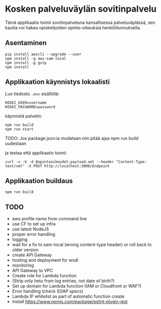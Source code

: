 # Kosken palveluväylän sovitinpalvelu

Tämä applikaatio toimii sovitinpalveluna kansallisessa palveluväylässä,
sen kautta voi hakea opiskelijoiden opinto-oikeuksia henkilötunnuksella.

## Asentaminen

```
pip install awscli --upgrade --user
npm install -g aws-sam-local
npm install -g gulp
npm install
```

## Applikaation käynnistys lokaalisti

Luo tiedosto ```.env``` sisällöllä:
```
KOSKI_USER=username
KOSKI_PASSWORD=password
```

käynnistä palvelin:

```
npm run build
npm run start
``` 

TODO: Jos package.json:ia modataan niin pitää ajaa npm run build uudestaan

ja testaa että applikaatio toimii:
```
curl -v -k -d @opintooikeudet-payload.xml --header "Content-Type: text/xml" -X POST http://localhost:3000/Endpoint
```

## Applikaation buildaus

```
npm run build
```

## TODO

   * aws profile name from command line
   * use CF to set up infra
   * use latest NodeJS
   * proper error handling
   * logging
   * wait for a fix to sam-local (wrong content-type header) or roll back to older version
   * create API Gateway
   * hosting and deployment for wsdl
   * monitoring
   * API Gateway to VPC
   * Create role for Lambda function
   * (Strip only hetu from log entries, not date of birth?)
   * Set up domain for Lambda function (IAM or Cloudfront or WAF?)
   * Error handling (check SOAP specs)
   * Lambda IP whitelist as part of automatic function create
   * Install https://www.npmjs.com/package/eslint-plugin-jest
